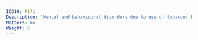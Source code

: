 ```yaml
---
ICD10: F171
Description: "Mental and behavioural disorders due to use of tobacco: Harmful use"
Matters: No
Weight: 0
---
```

